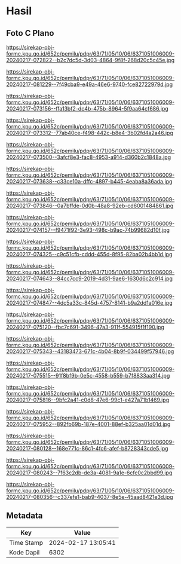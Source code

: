 # Hasil

## Foto C Plano

https://sirekap-obj-formc.kpu.go.id/652c/pemilu/pdpr/63/71/05/10/06/6371051006009-20240217-072822--b2c7dc5d-3d03-4864-9f8f-268d20c5c45e.jpg

https://sirekap-obj-formc.kpu.go.id/652c/pemilu/pdpr/63/71/05/10/06/6371051006009-20240217-081229--7f49cba9-e49a-46e6-9740-fce82722979d.jpg

https://sirekap-obj-formc.kpu.go.id/652c/pemilu/pdpr/63/71/05/10/06/6371051006009-20240217-073156--ffa13bf2-dc4b-475b-8964-5f9aa64cf686.jpg

https://sirekap-obj-formc.kpu.go.id/652c/pemilu/pdpr/63/71/05/10/06/6371051006009-20240217-073312--77ab40ce-f498-442c-b8e4-3b02fd4a2a46.jpg

https://sirekap-obj-formc.kpu.go.id/652c/pemilu/pdpr/63/71/05/10/06/6371051006009-20240217-073500--3afcf8e3-fac8-4953-a914-d360b2c1848a.jpg

https://sirekap-obj-formc.kpu.go.id/652c/pemilu/pdpr/63/71/05/10/06/6371051006009-20240217-073638--c33ce10a-dffc-4897-b445-4eaba8a36ada.jpg

https://sirekap-obj-formc.kpu.go.id/652c/pemilu/pdpr/63/71/05/10/06/6371051006009-20240217-073846--0a7bffde-0d0b-48a8-92eb-cd6001484861.jpg

https://sirekap-obj-formc.kpu.go.id/652c/pemilu/pdpr/63/71/05/10/06/6371051006009-20240217-074157--f9471f92-3e93-498c-b9ac-74b99682d10f.jpg

https://sirekap-obj-formc.kpu.go.id/652c/pemilu/pdpr/63/71/05/10/06/6371051006009-20240217-074325--c9c51cfb-cddd-455d-8f95-82ba02b4bb1d.jpg

https://sirekap-obj-formc.kpu.go.id/652c/pemilu/pdpr/63/71/05/10/06/6371051006009-20240217-074643--84cc7cc9-2019-4d31-9ae6-1630d6c2c914.jpg

https://sirekap-obj-formc.kpu.go.id/652c/pemilu/pdpr/63/71/05/10/06/6371051006009-20240217-074847--4dc5a33c-845d-4757-8141-b9a2dd1a016e.jpg

https://sirekap-obj-formc.kpu.go.id/652c/pemilu/pdpr/63/71/05/10/06/6371051006009-20240217-075120--fbc7c691-3496-47a3-911f-554915f1f190.jpg

https://sirekap-obj-formc.kpu.go.id/652c/pemilu/pdpr/63/71/05/10/06/6371051006009-20240217-075343--43183473-671c-4b04-8b9f-034499f57946.jpg

https://sirekap-obj-formc.kpu.go.id/652c/pemilu/pdpr/63/71/05/10/06/6371051006009-20240217-075515--91f8bf9b-0e5c-4558-b559-b7f8833aa314.jpg

https://sirekap-obj-formc.kpu.go.id/652c/pemilu/pdpr/63/71/05/10/06/6371051006009-20240217-075816--9bfc2a41-c0d8-47e6-99c1-e427a71b1469.jpg

https://sirekap-obj-formc.kpu.go.id/652c/pemilu/pdpr/63/71/05/10/06/6371051006009-20240217-075952--892fb69b-187e-4001-88ef-b325aa01d01d.jpg

https://sirekap-obj-formc.kpu.go.id/652c/pemilu/pdpr/63/71/05/10/06/6371051006009-20240217-080128--168e771c-86c1-4fc6-afef-b8728343cde5.jpg

https://sirekap-obj-formc.kpu.go.id/652c/pemilu/pdpr/63/71/05/10/06/6371051006009-20240217-080243--7f63c2db-de3a-4081-9a1e-6cfc0c2bbd99.jpg

https://sirekap-obj-formc.kpu.go.id/652c/pemilu/pdpr/63/71/05/10/06/6371051006009-20240217-080356--c337efe1-bab9-4037-8e5e-45aad8421e3d.jpg


## Metadata

| Key        | Value               |
| ---------- | ------------------- |
| Time Stamp | 2024-02-17 13:05:41 |
| Kode Dapil | 6302                |



